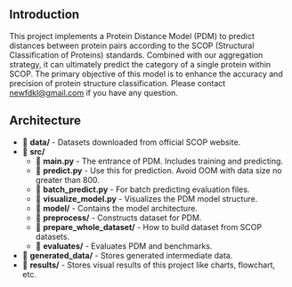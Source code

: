 ## Introduction
This project implements a Protein Distance Model (PDM) to predict distances between protein pairs according to the SCOP (Structural Classification of Proteins) standards. Combined with our aggregation strategy, it can ultimately predict the category of a single protein within SCOP. The primary objective of this model is to enhance the accuracy and precision of protein structure classification. Please contact newfdkl@gmail.com if you have any question.

## Architecture
- 📁 **data/** - Datasets downloaded from official SCOP website.
- 📁 **src/**
  - 📄 **main.py** - The entrance of PDM. Includes training and predicting.
  - 📄 **predict.py** - Use this for prediction. Avoid OOM with data size no greater than 800.
  - 📄 **batch_predict.py** - For batch predicting evaluation files.
  - 📄 **visualize_model.py** - Visualizes the PDM model structure.
  - 📁 **model/** - Contains the model architecture.
  - 📁 **preprocess/** - Constructs dataset for PDM.
  - 📁 **prepare_whole_dataset/** - How to build dataset from SCOP datasets.
  - 📁 **evaluates/** - Evaluates PDM and benchmarks.
- 📁 **generated_data/** - Stores generated intermediate data.
- 📁 **results/** - Stores visual results of this project like charts, flowchart, etc.

